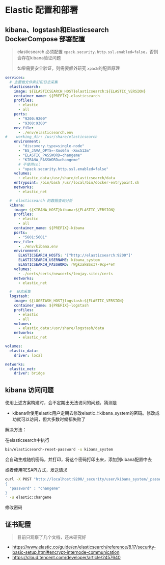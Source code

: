 # Elastic 配置和部署



## kibana、logstash和Elasticsearch DockerCompose 部署配置

> elasticsearch 必须配置 `xpack.security.http.ssl.enabled=false`，否则会存在kibana验证问题
>
> 如果需要安全验证，则需要额外研究 `xpack`的配置原理

```yml
services:
  # 主要做文件索引和日志采集
  elasticsearch:
    image: ${ELASTICSEARCH_HOST}elasticsearch:${ELASTIC_VERSION}
    container_name: ${PREFIX}-elasticsearch
    profiles:
      - elastic
      - all
    ports:
      - "9200:9200"
      - "9300:9300"
    env_file:
      - ./env/elasticsearch.env
#    working_dir: /usr/share/elasticsearch
    environment:
      - "discovery.type=single-node"
      - "ES_JAVA_OPTS=-Xms64m -Xmx512m"
      - "ELASTIC_PASSWORD=changeme"
      - "KIBANA_PASSWORD=changeme"
      # 不使用ssl
      - "xpack.security.http.ssl.enabled=false" 
    volumes:
      - elastic_data:/usr/share/elasticsearch/data
    entrypoint: /bin/bash /usr/local/bin/docker-entrypoint.sh
    networks:
      - elastic_net

  #  elasticsearch 的数据查询分析
  kibana:
    image: ${KIBANA_HOST}kibana:${ELASTIC_VERSION}
    profiles:
      - elastic
      - all
    container_name: ${PREFIX}-kibana
    ports:
      - "5601:5601"
    env_file:
      - ./env/kibana.env
    environment:
      ELASTICSEARCH_HOSTS: '["http://elasticsearch:9200"]'
      ELASTICSEARCH_USERNAME: kibana_system
      ELASTICSEARCH_PASSWORD: rWgkzakBSsI7-9cp+*eT
    volumes:
      - ./certs/certs/newcerts/leojay.site:/certs
    networks:
      - elastic_net

  #  日志采集
  logstash:
    image: ${LOGSTASH_HOST}logstash:${ELASTIC_VERSION}
    container_name: ${PREFIX}-logstash
    profiles:
      - elastic
      - all
    volumes:
      - elastic_data:/usr/share/logstash/data
    networks:
      - elastic_net

volumes:
  elastic_data:
    driver: local

networks:
  elastic_net:
    driver: bridge

```



## kibana 访问问题

使用上述方案构建时，会不定期出无法访问的问题，猜测是

- kibana会使用elastic用户定期去修改elastic上kibana_system的密码。修改成功就可以访问，但大多数时候都失败了



解决方法：

在elasticsearch中执行 

```sh
bin/elasticsearch-reset-password -u kibana_system
```

会自动生成随机密码，并打印，将这个密码打印出来，添加到kibana配置中去

或者使用RESAPI方式，发送请求

```sh
curl -X POST "http://localhost:9200/_security/user/kibana_system/_password" -H 'Content-Type: application/json' -d'
{
  "password" : "changeme"
}
' -u elastic:changeme
```

修改密码



## 证书配置

> 目前只观察了几个文档，还未研究好

- https://www.elastic.co/guide/en/elasticsearch/reference/8.17/security-basic-setup.html#encrypt-internode-communication
- https://cloud.tencent.com/developer/article/2457640